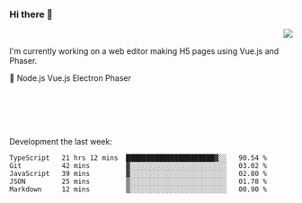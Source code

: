 ### Hi there 👋

<img align="right" src="https://github-readme-stats.vercel.app/api?username=jasonpanggo"/>

<br>
<p align="left">
I'm currently working on a web editor making H5 pages using Vue.js and Phaser.
</p>
<p align="left">
📖 Node.js Vue.js Electron Phaser
</p>
<br>
<br>
<br>
<br>

Development the last week:
<!--START_SECTION:waka-->
```text
TypeScript   21 hrs 12 mins  ██████████████████████▓░░   90.54 % 
Git          42 mins         ▓░░░░░░░░░░░░░░░░░░░░░░░░   03.02 % 
JavaScript   39 mins         ▓░░░░░░░░░░░░░░░░░░░░░░░░   02.80 % 
JSON         25 mins         ▒░░░░░░░░░░░░░░░░░░░░░░░░   01.78 % 
Markdown     12 mins         ▒░░░░░░░░░░░░░░░░░░░░░░░░   00.90 % 
```
<!--END_SECTION:waka-->

<!--
**JASONPANGGO/jasonpanggo** is a ✨ _special_ ✨ repository because its `README.md` (this file) appears on your GitHub profile.

Here are some ideas to get you started:

- 🔭 I’m currently working on ...
- 🌱 I’m currently learning ...
- 👯 I’m looking to collaborate on ...
- 🤔 I’m looking for help with ...
- 💬 Ask me about ...
- 📫 How to reach me: ...
- 😄 Pronouns: ...
- ⚡ Fun fact: ...
-->
